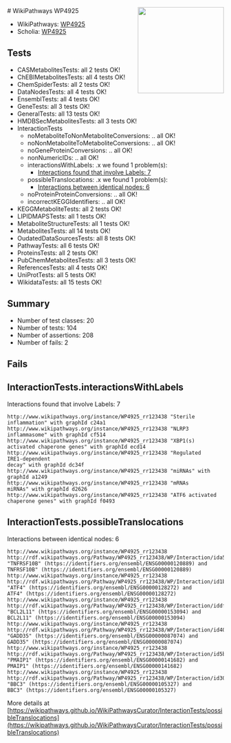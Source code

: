 <img style="float: right; width: 200px" src="https://upload.wikimedia.org/wikipedia/commons/thumb/8/83/Wplogo_with_text_500.png/640px-Wplogo_with_text_500.png" />
# WikiPathways WP4925

* WikiPathways: [WP4925](https://wikipathways.org/pathways/WP4925)
* Scholia: [WP4925](https://scholia.toolforge.org/wikipathways/WP4925)
## Tests
* CASMetabolitesTests: all 2 tests OK!
* ChEBIMetabolitesTests: all 4 tests OK!
* ChemSpiderTests: all 2 tests OK!
* DataNodesTests: all 4 tests OK!
* EnsemblTests: all 4 tests OK!
* GeneTests: all 3 tests OK!
* GeneralTests: all 13 tests OK!
* HMDBSecMetabolitesTests: all 3 tests OK!
* InteractionTests
    * noMetaboliteToNonMetaboliteConversions: .. all OK!
    * noNonMetaboliteToMetaboliteConversions: .. all OK!
    * noGeneProteinConversions: .. all OK!
    * nonNumericIDs: .. all OK!
    * interactionsWithLabels: .x we found 1 problem(s):
        * [Interactions found that involve Labels: 7](#630d267e)
    * possibleTranslocations: .x we found 1 problem(s):
        * [Interactions between identical nodes: 6](#1c11820b)
    * noProteinProteinConversions: .. all OK!
    * incorrectKEGGIdentifiers: .. all OK!
* KEGGMetaboliteTests: all 2 tests OK!
* LIPIDMAPSTests: all 1 tests OK!
* MetaboliteStructureTests: all 1 tests OK!
* MetabolitesTests: all 14 tests OK!
* OudatedDataSourcesTests: all 8 tests OK!
* PathwayTests: all 6 tests OK!
* ProteinsTests: all 2 tests OK!
* PubChemMetabolitesTests: all 3 tests OK!
* ReferencesTests: all 4 tests OK!
* UniProtTests: all 5 tests OK!
* WikidataTests: all 15 tests OK!


## Summary

* Number of test classes: 20
* Number of tests: 104
* Number of assertions: 208
* Number of fails: 2

## Fails

<a name="630d267e" />

## InteractionTests.interactionsWithLabels

Interactions found that involve Labels: 7
```
http://www.wikipathways.org/instance/WP4925_rr123438 "Sterile
inflammation" with graphId c24a1
http://www.wikipathways.org/instance/WP4925_rr123438 "NLRP3
inflammasome" with graphId cf514
http://www.wikipathways.org/instance/WP4925_rr123438 "XBP1(s) activated chaperone genes" with graphId ecd14
http://www.wikipathways.org/instance/WP4925_rr123438 "Regulated 
IRE1-dependent 
decay" with graphId dc34f
http://www.wikipathways.org/instance/WP4925_rr123438 "miRNAs" with graphId a1249
http://www.wikipathways.org/instance/WP4925_rr123438 "mRNAs
miRNAs" with graphId d2626
http://www.wikipathways.org/instance/WP4925_rr123438 "ATF6 activated chaperone genes" with graphId f0493
```

<a name="1c11820b" />

## InteractionTests.possibleTranslocations

Interactions between identical nodes: 6
```
http://www.wikipathways.org/instance/WP4925_rr123438 http://rdf.wikipathways.org/Pathway/WP4925_rr123438/WP/Interaction/ida551bc98 "TNFRSF10B" (https://identifiers.org/ensembl/ENSG00000120889) and 
TNFRSF10B" (https://identifiers.org/ensembl/ENSG00000120889)
http://www.wikipathways.org/instance/WP4925_rr123438 http://rdf.wikipathways.org/Pathway/WP4925_rr123438/WP/Interaction/id1be6b1b "ATF4" (https://identifiers.org/ensembl/ENSG00000128272) and 
ATF4" (https://identifiers.org/ensembl/ENSG00000128272)
http://www.wikipathways.org/instance/WP4925_rr123438 http://rdf.wikipathways.org/Pathway/WP4925_rr123438/WP/Interaction/iddf2d6bd6 "BCL2L11" (https://identifiers.org/ensembl/ENSG00000153094) and 
BCL2L11" (https://identifiers.org/ensembl/ENSG00000153094)
http://www.wikipathways.org/instance/WP4925_rr123438 http://rdf.wikipathways.org/Pathway/WP4925_rr123438/WP/Interaction/id407f2004 "GADD35" (https://identifiers.org/ensembl/ENSG00000087074) and 
GADD35" (https://identifiers.org/ensembl/ENSG00000087074)
http://www.wikipathways.org/instance/WP4925_rr123438 http://rdf.wikipathways.org/Pathway/WP4925_rr123438/WP/Interaction/id5b7aa56b "PMAIP1" (https://identifiers.org/ensembl/ENSG00000141682) and 
PMAIP1" (https://identifiers.org/ensembl/ENSG00000141682)
http://www.wikipathways.org/instance/WP4925_rr123438 http://rdf.wikipathways.org/Pathway/WP4925_rr123438/WP/Interaction/id3012fc29 "BBC3" (https://identifiers.org/ensembl/ENSG00000105327) and 
BBC3" (https://identifiers.org/ensembl/ENSG00000105327)
```

More details at [https://wikipathways.github.io/WikiPathwaysCurator/InteractionTests/possibleTranslocations](https://wikipathways.github.io/WikiPathwaysCurator/InteractionTests/possibleTranslocations)

